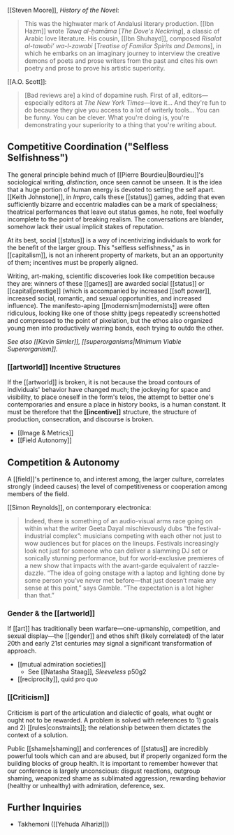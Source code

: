 [[Steven Moore]], _History of the Novel_:
> This was the highwater mark of Andalusi literary production. [[Ibn Hazm]] wrote _Tawq al-ḥamāma_ [_The Dove's Neckring_], a classic of Arabic love literature. His cousin, [[Ibn Shuhayd]], composed _Risalat al-tawabi’ wa-l-zawabi_ [_Treatise of Familiar Spirits and Demons_], in which he embarks on an imaginary journey to interview the creative demons of poets and prose writers from the past and cites his own poetry and prose to prove his artistic superiority.

[[A.O. Scott]]: 
> [Bad reviews are] a kind of dopamine rush. First of all, editors—especially editors at _The New York Times_—love it... And they're fun to do because they give you access to a lot of writerly tools... You can be funny. You can be clever. What you're doing is, you're demonstrating your superiority to a thing that you're writing about.

## Competitive Coordination ("Selfless Selfishness")
    
The general principle behind much of [[Pierre Bourdieu|Bourdieu]]'s sociological writing, _distinction_, once seen cannot be unseen. It is the idea that a huge portion of human energy is devoted to setting the self apart. [[Keith Johnstone]], in _Impro_, calls these [[status]] games, adding that even sufficiently bizarre and eccentric maladies can be a mark of specialness; theatrical performances that leave out status games, he note, feel woefully incomplete to the point of breaking realism. The conversations are blander, somehow lack their usual implicit stakes of reputation.

At its best, social [[status]] is a way of incentivizing individuals to work for the benefit of the larger group. This "selfless selfishness," as in [[capitalism]], is not an inherent property of markets, but an an opportunity of them; incentives must be properly aligned.

Writing, art-making, scientific discoveries look like competition because they are: winners of these [[games]] are awarded social [[status]] or [[capital|prestige]] (which is accompanied by increased [[soft power]], increased social, romantic, and sexual opportunities, and increased influence). The manifesto-aping [[modernism|modernists]] were often ridiculous, looking like one of those shitty jpegs repeatedly screenshotted and compressed to the point of pixelation, but the ethos also organized young men into productively warring bands, each trying to outdo the other.

*See also [[Kevin Simler]], [[superorganisms|Minimum Viable Superorganism]].*

### [[artworld]] Incentive Structures
    
If the [[artworld]] is broken, it is not because the broad contours of individuals' behavior have changed much; the jockeying for space and visibility, to place oneself in the form's telos, the attempt to better one's contemporaries and ensure a place in history books, is a human constant. It must be therefore that the __[[incentive]]__ structure, the structure of production, consecration, and discourse is broken.

-   [[Image & Metrics]]
-   [[Field Autonomy]]

## Competition & Autonomy
    
A [[field]]'s pertinence to, and interest among, the larger culture, correlates strongly (indeed causes) the level of competitiveness or cooperation among members of the field.

[[Simon Reynolds]], on contemporary electronica:
> Indeed, there is something of an audio-visual arms race going on within what the writer Geeta Dayal mischievously dubs “the festival-industrial complex”: musicians competing with each other not just to wow audiences but for places on the lineups. Festivals increasingly look not just for someone who can deliver a slamming DJ set or sonically stunning performance, but for world-exclusive premieres of a new show that impacts with the avant-garde equivalent of razzle-dazzle. “The idea of going onstage with a laptop and lighting done by some person you’ve never met before—that just doesn’t make any sense at this point,” says Gamble. “The expectation is a lot higher than that.”

### Gender & the [[artworld]]
    
If [[art]] has traditionally been warfare—one-upmanship, competition, and sexual display—the [[gender]] and ethos shift (likely correlated) of the later 20th and early 21st centuries may signal a significant transformation of approach.
-   [[mutual admiration societies]]
	-   See [[Natasha Staag]], *Sleeveless* p50g2
-   [[reciprocity]], quid pro quo

### [[Criticism]]
    
Criticism is part of the articulation and dialectic of goals, what ought or ought not to be rewarded. A problem is solved with references to 1) goals and 2) [[rules|constraints]]; the relationship between them dictates the context of a solution.

Public [[shame|shaming]] and conferences of [[status]] are incredibly powerful tools which can and are abused, but if properly organized form the building blocks of group health. It is important to remember however that our conference is largely unconscious: disgust reactions, outgroup shaming, weaponized shame as sublimated aggression, rewarding behavior (healthy or unhealthy) with admiration, deference, sex.

## Further Inquiries
    
-   Takhemoni ([[Yehuda Alharizi]])